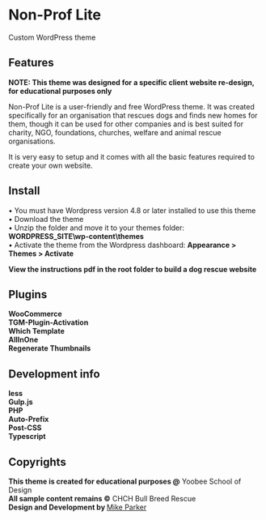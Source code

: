 # Non-Prof Lite

Custom WordPress theme

## Features

**NOTE: This theme was designed for a specific client website re-design, for educational purposes only**<br>

Non-Prof Lite is a user-friendly and free WordPress theme. It was created specifically for an organisation that rescues dogs and finds new homes for them, though it can be used for other companies and is best suited for charity, NGO, foundations, churches, welfare and animal rescue organisations.

It is very easy to setup and it comes with all the basic features required to create your own website.

## Install

• You must have Wordpress version 4.8 or later installed to use this theme<br>
• Download the theme<br>
• Unzip the folder and move it to your themes folder: **WORDPRESS_SITE\wp-content\themes**<br>
• Activate the theme from the Wordpress dashboard: **Appearance > Themes > Activate**<br>

<b>View the instructions pdf in the root folder to build a dog rescue website </b>

## Plugins

**WooCommerce** <br>
**TGM-Plugin-Activation** <br>
**Which Template** <br>
**AllInOne** <br>
**Regenerate Thumbnails**

## Development info

**less** <br>
**Gulp.js** <br>
**PHP** <br>
**Auto-Prefix** <br>
**Post-CSS** <br>
**Typescript**

## Copyrights

<b>This theme is created for educational purposes @</b> Yoobee School of Design<br>
<b>All sample content remains ©</b> CHCH Bull Breed Rescue<br>
<b>Design and Development by </b> [Mike Parker](https://mikeparker.co.nz/)

